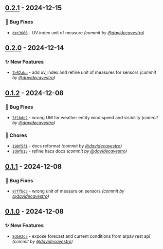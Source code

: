 
## [0.2.1] - 2024-12-15
### :bug: Bug Fixes
- [`dec3666`](https://github.com/davidecavestro/arpa-veneto-weather/commit/dec3666e6213bf6f3db310beab9afb3cb9c053b7) - UV index unit of measure *(commit by [@davidecavestro](https://github.com/davidecavestro))*


## [0.2.0] - 2024-12-14
### :sparkles: New Features
- [`7e52aba`](https://github.com/davidecavestro/arpa-veneto-weather/commit/7e52aba5ffc1192c49b4afa750491fb8aacec123) - add uv_index and refine unit of measures for sensors *(commit by [@davidecavestro](https://github.com/davidecavestro))*


## [0.1.2] - 2024-12-08
### :bug: Bug Fixes
- [`5f1bdc2`](https://github.com/davidecavestro/arpa-veneto-weather/commit/5f1bdc21ec095418037b96c2e8b0f6a5aa145b8f) - wrong UM for weather entity wind speed and visibility *(commit by [@davidecavestro](https://github.com/davidecavestro))*

### :wrench: Chores
- [`190f5f1`](https://github.com/davidecavestro/arpa-veneto-weather/commit/190f5f144aca5088f4c2e8a3344c5c1169b424c9) - docs reformat *(commit by [@davidecavestro](https://github.com/davidecavestro))*
- [`1d0fb15`](https://github.com/davidecavestro/arpa-veneto-weather/commit/1d0fb15d093f2774995ac7f6910eead205e99cce) - refine hacs docs *(commit by [@davidecavestro](https://github.com/davidecavestro))*


## [0.1.1] - 2024-12-08
### :bug: Bug Fixes
- [`87ffbc3`](https://github.com/davidecavestro/arpa-veneto-weather/commit/87ffbc33688db1798c9b012628634f8199da5a91) - wrong unit of measure on sensors *(commit by [@davidecavestro](https://github.com/davidecavestro))*


## [0.1.0] - 2024-12-08
### :sparkles: New Features
- [`8db02ca`](https://github.com/davidecavestro/arpa-veneto-weather/commit/8db02cac3d41bbdf7fda670130e2b22103d8b38f) - expose forecast and current conditions from arpav rest api *(commit by [@davidecavestro](https://github.com/davidecavestro))*

[0.1.0]: https://github.com/davidecavestro/arpa-veneto-weather/compare/0.0.0...0.1.0
[0.1.1]: https://github.com/davidecavestro/arpa-veneto-weather/compare/0.1.0...0.1.1
[0.1.2]: https://github.com/davidecavestro/arpa-veneto-weather/compare/0.1.1...0.1.2
[0.2.0]: https://github.com/davidecavestro/arpa-veneto-weather/compare/0.1.2...0.2.0
[0.2.1]: https://github.com/davidecavestro/arpa-veneto-weather/compare/0.2.0...0.2.1
